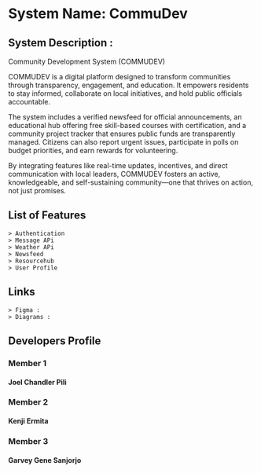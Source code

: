 # System Name: CommuDev
## System Description :
Community Development System (COMMUDEV)

COMMUDEV is a digital platform designed to transform communities through transparency, engagement, and education. It empowers residents to stay informed, collaborate on local initiatives, and hold public officials accountable.

The system includes a verified newsfeed for official announcements, an educational hub offering free skill-based courses with certification, and a community project tracker that ensures public funds are transparently managed. Citizens can also report urgent issues, participate in polls on budget priorities, and earn rewards for volunteering.

By integrating features like real-time updates, incentives, and direct communication with local leaders, COMMUDEV fosters an active, knowledgeable, and self-sustaining community—one that thrives on action, not just promises.

## List of Features
    > Authentication
    > Message APi
    > Weather APi 
    > Newsfeed
    > Resourcehub 
    > User Profile 

## Links
    > Figma :
    > Diagrams : 

## Developers Profile
### Member 1
#### Joel Chandler Pili

### Member 2
#### Kenji Ermita

### Member 3
#### Garvey Gene Sanjorjo


